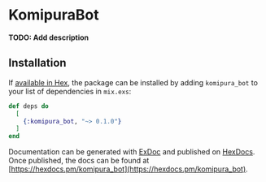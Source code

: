 # KomipuraBot

**TODO: Add description**

## Installation

If [available in Hex](https://hex.pm/docs/publish), the package can be installed
by adding `komipura_bot` to your list of dependencies in `mix.exs`:

```elixir
def deps do
  [
    {:komipura_bot, "~> 0.1.0"}
  ]
end
```

Documentation can be generated with [ExDoc](https://github.com/elixir-lang/ex_doc)
and published on [HexDocs](https://hexdocs.pm). Once published, the docs can
be found at [https://hexdocs.pm/komipura_bot](https://hexdocs.pm/komipura_bot).

